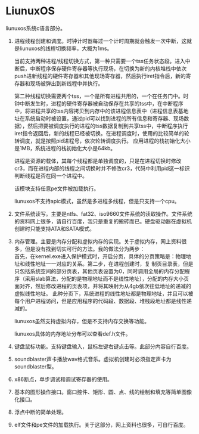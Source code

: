 # LiunuxOS

liunuxos系统c语言部分。

 1. 进程线程创建和调度。时钟计时器每过一个计时周期就会触发一次中断，这就是liunuxos的线程切换频率，大概为1ms。

	当前支持两种进程/线程切换方式，第一种只需要一个tss任务状态段。进入中断后，中断程序保存硬件寄存器等执行现场，在切换为新的内核堆栈中依次push进新线程的硬件寄存器和其他现场寄存器，然后执行iret指令后，新的寄存器和现场被弹出到新线程中并执行。

	第二种线程切换需要两个tss，一个是所有进程共用的，一个在任务门中。时钟中断发生时，进程的硬件寄存器被自动保存在共享的tss中，在中断程序中，将进程共享的tss内容拷贝到内存中的该进程信息表中（进程信息表基地址在系统启动时被设置，通过pid可以找到进程的所有信息和寄存器、现场数据），然后把要被调度执行的进程的tss数据复制到共享tss中，中断程序执行iret指令返回后，新的线程已经被切换。在进程调度时，使用的比较简单的轮转调度，就是按照pid进程号，依次轮转调度执行。
	应用进程的栈初始化大小是1MB，系统进程的栈初始化大小是64kb。

	进程是资源的载体，其每个线程都是单独调度的，只是在进程切换时修改cr3，而在进程内部的线程之间切换时并不修改cr3，代码中利用pid这一标识判断线程是否在同一个进程中。
	
	该模块支持任意pe文件被加载执行。
	
	liunuxos不支持apic模式，虽然是多进程多线程，但是只支持一个cpu。

 2. 文件系统读写。主要是ntfs、fat32、iso9660文件系统的读取操作。文件系统的资料网上很多，请自行百度，我只是重复的搬砖而已。硬盘驱动器在虚拟机创建时只能支持ATA和SATA模式。
 
 3. 内存管理。主要是内存分配和虚拟内存的实现。关于虚拟内存，网上资料很多，但是没有找到切实可行的方法。我的做法分为两步：							 
首先，在kernel.exe进入保护模式时，开启分页，具体的分页策略是：物理地址和线性地址一一对应的关系。第二步，在进程创建时，复		制页目录表，但是只包括系统空间的部分页表，其他页表设置为0，同时调用全局的内存分配程序（采用slab算法，分配的是物理地址而不是线性地址），分配的内存大小页面对齐，然后修改进程的页表项，并将其映射为从4gb依次往低地址的递减的虚拟线性地址。
此种分页下，系统进程的线性地址都是物理地址，并且可以被每个用户进程访问，但是应用程序的代码段、数据段、堆栈段地址都是线性递减的。

	liunuxos虽然支持虚拟内存，但是不支持内存交换等功能。

	liunuxos具体的内存地址分布可以查看def.h文件。

 4. 键盘鼠标功能。支持键盘输入，鼠标左键右键点击等。此部分内容自行百度。
 
 5. soundblaster声卡播放wav格式音乐。虚拟机创建时必须指定声卡为soundblaster型。

 6. x86断点，单步调试和调试寄存器的使用。

 7. 基本的图形操作接口。窗口控件、矩形、圆、点、线的绘制和填充等简单图像化接口。

 8. 浮点中断的简单处理。
 
 9. elf文件和pe文件的加载执行。关于这部分，网上资料也很多，可自行百度。
